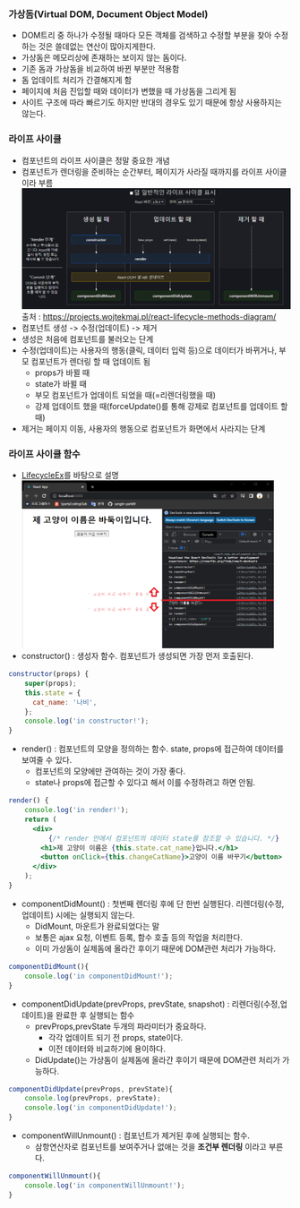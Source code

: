### 가상돔(Virtual DOM, Document Object Model)
- DOM트리 중 하나가 수정될 때마다 모든 객체를 검색하고 수정할 부분을 찾아 수정하는 것은 쓸데없는 연산이 많아지게한다.
- 가상돔은 메모리상에 존재하는 보이지 않는 돔이다.
- 기존 돔과 가상돔을 비교하여 바뀐 부분만 적용함
- 돔 업데이트 처리가 간결해지게 함
- 페이지에 처음 진입할 때와 데이터가 변했을 때 가상돔을 그리게 됨
- 사이트 구조에 따라 빠르기도 하지만 반대의 경우도 있기 때문에 항상 사용하지는 않는다.

### 라이프 사이클
- 컴포넌트의 라이프 사이클은 정말 중요한 개념
- 컴포넌트가 렌더링을 준비하는 순간부터, 페이지가 사라질 때까지를 라이프 사이클이라 부름
![life_cycle](../image/life_cycle.png)
        출처 : https://projects.wojtekmaj.pl/react-lifecycle-methods-diagram/
- 컴포넌트 생성 -> 수정(업데이트) -> 제거
- 생성은 처음에 컴포넌트를 불러오는 단계
- 수정(업데이트)는 사용자의 행동(클릭, 데이터 입력 등)으로 데이터가 바뀌거나, 부모 컴포넌트가 렌더링 할 때 업데이트 됨
    - props가 바뀔 때
    - state가 바뀔 때
    - 부모 컴포넌트가 업데이트 되었을 때(=리렌더링했을 때)
    - 강제 업데이트 했을 때(forceUpdate()를 통해 강제로 컴포넌트를 업데이트 할 때)
- 제거는 페이지 이동, 사용자의 행동으로 컴포넌트가 화면에서 사라지는 단계

### 라이프 사이클 함수
- [LifecycleEx](../lifecycle/src/LifecycleEx.js)를 바탕으로 설명
<img src="../image/LifecycleEx.png" width="450px" height="300px" title="예시화면" alt="Ex"></img><br/>
- constructor() : 생성자 함수. 컴포넌트가 생성되면 가장 먼저 호출된다.
```jsx
constructor(props) {
    super(props);
    this.state = {
      cat_name: '나비',
    };
    console.log('in constructor!');
}
```
- render() : 컴포넌트의 모양을 정의하는 함수. state, props에 접근하여 데이터를 보여줄 수 있다.
    - 컴포넌트의 모양에만 관여하는 것이 가장 좋다.
    - state나 props에 접근할 수 있다고 해서 이를 수정하려고 하면 안됨.
```jsx
render() {
    console.log('in render!');
    return (
      <div>
          {/* render 안에서 컴포넌트의 데이터 state를 참조할 수 있습니다. */}
        <h1>제 고양이 이름은 {this.state.cat_name}입니다.</h1>
        <button onClick={this.changeCatName}>고양이 이름 바꾸기</button>
      </div>
    );
}
```
- componentDidMount() : 첫번째 렌더링 후에 단 한번 실행된다. 리렌더링(수정,업데이트) 시에는 실행되지 않는다.
    - DidMount, 마운트가 완료되었다는 말
    - 보통은 ajax 요청, 이벤트 등록, 함수 호출 등의 작업을 처리한다.
    - 이미 가상돔이 실제돔에 올라간 후이기 때문에 DOM관련 처리가 가능하다.
```jsx
componentDidMount(){
    console.log('in componentDidMount!');
}
```
- componentDidUpdate(prevProps, prevState, snapshot) : 리렌더링(수정,업데이트)을 완료한 후 실행되는 함수
    - prevProps,prevState 두개의 파라미터가 중요하다. 
        - 각각 업데이트 되기 전 props, state이다. 
        - 이전 데이터와 비교하기에 용이하다.
    - DidUpdate()는 가상돔이 실제돔에 올라간 후이기 때문에 DOM관련 처리가 가능하다.
```jsx
componentDidUpdate(prevProps, prevState){
    console.log(prevProps, prevState);
    console.log('in componentDidUpdate!');
}
```
- componentWillUnmount() : 컴포넌트가 제거된 후에 실행되는 함수.
    - 삼항연산자로 컴포넌트를 보여주거나 없애는 것을 __조건부 렌더링__ 이라고 부른다.
```jsx
componentWillUnmount(){
    console.log('in componentWillUnmount!');
}
```